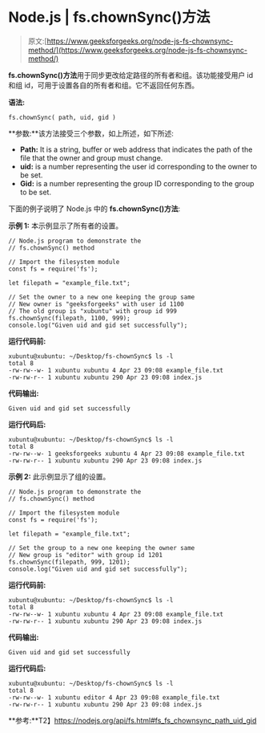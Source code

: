 # Node.js | fs.chownSync()方法

> 原文:[https://www.geeksforgeeks.org/node-js-fs-chownsync-method/](https://www.geeksforgeeks.org/node-js-fs-chownsync-method/)

**fs.chownSync()方法**用于同步更改给定路径的所有者和组。该功能接受用户 id 和组 id，可用于设置各自的所有者和组。它不返回任何东西。

**语法:**

```
fs.chownSync( path, uid, gid )
```

**参数:**该方法接受三个参数，如上所述，如下所述:

*   **Path:** It is a string, buffer or web address that indicates the path of the file that the owner and group must change.
*   **uid:** is a number representing the user id corresponding to the owner to be set.
*   **Gid:** is a number representing the group ID corresponding to the group to be set.

下面的例子说明了 Node.js 中的 **fs.chownSync()方法**:

**示例 1:** 本示例显示了所有者的设置。

```
// Node.js program to demonstrate the
// fs.chownSync() method

// Import the filesystem module
const fs = require('fs');

let filepath = "example_file.txt";

// Set the owner to a new one keeping the group same
// New owner is "geeksforgeeks" with user id 1100
// The old group is "xubuntu" with group id 999
fs.chownSync(filepath, 1100, 999);
console.log("Given uid and gid set successfully");
```

**运行代码前:**

```
xubuntu@xubuntu: ~/Desktop/fs-chownSync$ ls -l
total 8
-rw-rw--w- 1 xubuntu xubuntu 4 Apr 23 09:08 example_file.txt
-rw-rw-r-- 1 xubuntu xubuntu 290 Apr 23 09:08 index.js

```

**代码输出:**

```
Given uid and gid set successfully

```

**运行代码后:**

```
xubuntu@xubuntu: ~/Desktop/fs-chownSync$ ls -l
total 8
-rw-rw--w- 1 geeksforgeeks xubuntu 4 Apr 23 09:08 example_file.txt
-rw-rw-r-- 1 xubuntu xubuntu 290 Apr 23 09:08 index.js

```

**示例 2:** 此示例显示了组的设置。

```
// Node.js program to demonstrate the
// fs.chownSync() method

// Import the filesystem module
const fs = require('fs');

let filepath = "example_file.txt";

// Set the group to a new one keeping the owner same
// New group is "editor" with group id 1201
fs.chownSync(filepath, 999, 1201);
console.log("Given uid and gid set successfully");
```

**运行代码前:**

```
xubuntu@xubuntu: ~/Desktop/fs-chownSync$ ls -l
total 8
-rw-rw--w- 1 xubuntu xubuntu 4 Apr 23 09:08 example_file.txt
-rw-rw-r-- 1 xubuntu xubuntu 290 Apr 23 09:08 index.js

```

**代码输出:**

```
Given uid and gid set successfully

```

**运行代码后:**

```
xubuntu@xubuntu: ~/Desktop/fs-chownSync$ ls -l
total 8
-rw-rw--w- 1 xubuntu editor 4 Apr 23 09:08 example_file.txt
-rw-rw-r-- 1 xubuntu xubuntu 290 Apr 23 09:08 index.js

```

**参考:**T2】https://nodejs.org/api/fs.html#fs_fs_chownsync_path_uid_gid